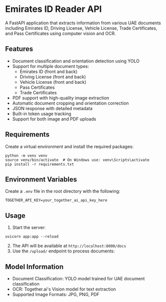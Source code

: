 # Emirates ID Reader API

A FastAPI application that extracts information from various UAE documents including Emirates ID, Driving License, Vehicle License, Trade Certificates, and Pass Certificates using computer vision and OCR.

## Features

* Document classification and orientation detection using YOLO
* Support for multiple document types:
  * Emirates ID (front and back)
  * Driving License (front and back)
  * Vehicle License (front and back)
  * Pass Certificates
  * Trade Certificates
* PDF support with high-quality image extraction
* Automatic document cropping and orientation correction
* JSON response with detailed metadata
* Built-in token usage tracking
* Support for both image and PDF uploads

## Requirements

Create a virtual environment and install the required packages:

```
python -m venv venv
source venv/bin/activate  # On Windows use: venv\Scripts\activate
pip install -r requirements.txt
```

## Environment Variables

Create a `.env` file in the root directory with the following:

```
TOGETHER_API_KEY=your_together_ai_api_key_here
```

## Usage

1. Start the server:

```
uvicorn app:app --reload
```

2. The API will be available at `http://localhost:8000/docs`
3. Use the `/upload/` endpoint to process documents:

## Model Information

* Document Classification: YOLO model trained for UAE document classification
* OCR: Together.ai's Vision model for text extraction
* Supported Image Formats: JPG, PNG, PDF

